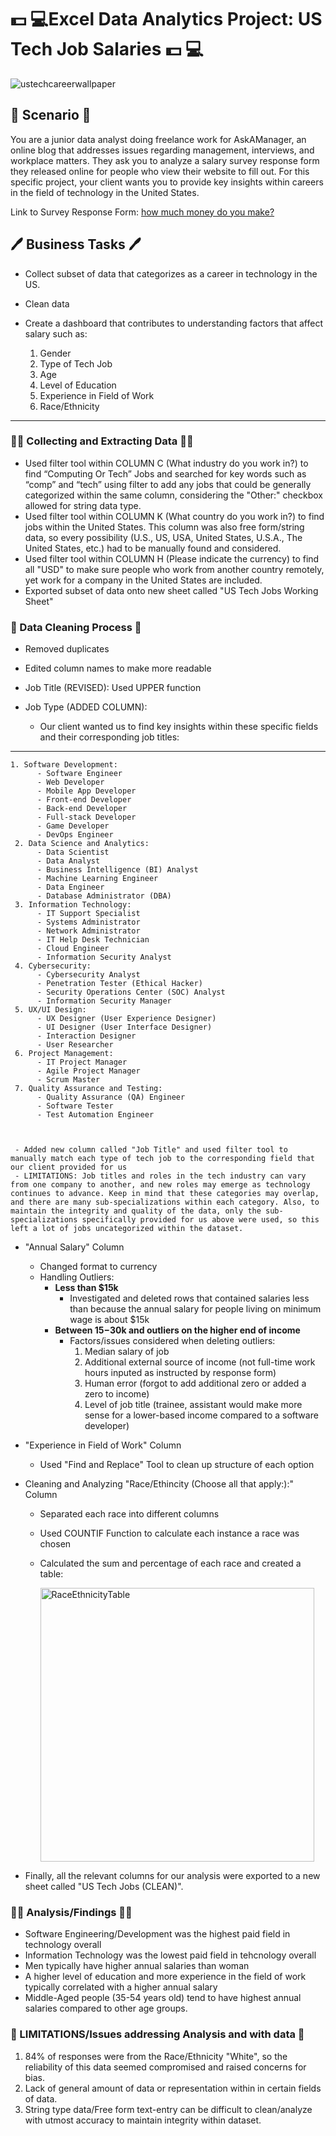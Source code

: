 # 💵 💻Excel Data Analytics Project: US Tech Job Salaries 💵 💻

![ustechcareerwallpaper](https://github.com/julesjuliano0721/Excel_Data_Analytics_Project-Salary_Survey/assets/136859698/234f88fb-beb0-47e1-8252-1a65ed69e347)

## 💬 Scenario 💬
You are a junior data analyst doing freelance work for AskAManager, an online blog that addresses issues regarding management, interviews, and workplace matters. They ask you to analyze a salary survey response form they released online for people who view their website to fill out. For this specific project, your client wants you to provide key insights within careers in the field of technology in the United States.

Link to Survey Response Form: [how much money do you make?](https://www.askamanager.org/2021/04/how-much-money-do-you-make-4.html)


## 🖊 Business Tasks 🖊

 - Collect subset of data that categorizes as a career in technology in the US.
 - Clean data
 - Create a dashboard that contributes to understanding factors that affect salary such as:
   
   1. Gender
   2. Type of Tech Job 
   3. Age
   4. Level of Education
   5. Experience in Field of Work
   6. Race/Ethnicity



---


### 👨‍💻 Collecting and Extracting Data 👨‍💻

 - Used filter tool within COLUMN C (What industry do you work in?) to find “Computing Or Tech” Jobs and searched for key words such as “comp” and “tech” using filter to add any jobs that could be generally categorized within the same column, considering the "Other:" checkbox allowed for string data type.
 - Used filter tool within COLUMN K (What country do you work in?) to find jobs within the United States. This column was also free form/string data, so every possibility  (U.S., US, USA, United States, U.S.A., The United States, etc.) had to be manually found and considered.
 - Used filter tool within COLUMN H (Please indicate the currency) to find all "USD" to make sure people who work from another country remotely, yet work for a company in the United States are included.
 - Exported subset of data onto new sheet called "US Tech Jobs Working Sheet"


### 🧹 Data Cleaning Process 🧹

 - Removed duplicates
 - Edited column names to make more readable
 - Job Title (REVISED): Used UPPER function
 - Job Type (ADDED COLUMN):

    - Our client wanted us to find key insights within these specific fields and their corresponding job titles:    

___
    
    1. Software Development:
          - Software Engineer
          - Web Developer
          - Mobile App Developer
          - Front-end Developer
          - Back-end Developer
          - Full-stack Developer
          - Game Developer
          - DevOps Engineer
     2. Data Science and Analytics:
          - Data Scientist
          - Data Analyst
          - Business Intelligence (BI) Analyst
          - Machine Learning Engineer
          - Data Engineer
          - Database Administrator (DBA)
     3. Information Technology:
          - IT Support Specialist
          - Systems Administrator
          - Network Administrator
          - IT Help Desk Technician
          - Cloud Engineer
          - Information Security Analyst
     4. Cybersecurity:
          - Cybersecurity Analyst
          - Penetration Tester (Ethical Hacker)
          - Security Operations Center (SOC) Analyst
          - Information Security Manager
     5. UX/UI Design:
          - UX Designer (User Experience Designer)
          - UI Designer (User Interface Designer)
          - Interaction Designer
          - User Researcher
     6. Project Management:
          - IT Project Manager
          - Agile Project Manager
          - Scrum Master
     7. Quality Assurance and Testing:
          - Quality Assurance (QA) Engineer
          - Software Tester
          - Test Automation Engineer



     - Added new column called "Job Title" and used filter tool to manually match each type of tech job to the corresponding field that our client provided for us
     - LIMITATIONS: Job titles and roles in the tech industry can vary from one company to another, and new roles may emerge as technology continues to advance. Keep in mind that these categories may overlap, and there are many sub-specializations within each category. Also, to maintain the integrity and quality of the data, only the sub-specializations specifically provided for us above were used, so this left a lot of jobs uncategorized within the dataset.

 - "Annual Salary" Column
    - Changed format to currency
    - Handling Outliers:
      - **Less than $15k**
         - Investigated and deleted rows that contained salaries less than because the annual salary for people living on minimum wage is about $15k    
      - **Between $15-$30k and outliers on the higher end of income**
         - Factors/issues considered when deleting outliers:
            1. Median salary of job
            2. Additional external source of income (not full-time work hours inputed as instructed by response form)
            3. Human error (forgot to add additional zero or added a zero to income)
            4. Level of job title (trainee, assistant would make more sense for a lower-based income compared to a software developer) 
          
 -  "Experience in Field of Work" Column
    - Used "Find and Replace" Tool to clean up structure of each option

 - Cleaning and Analyzing "Race/Ethincity (Choose all that apply:):" Column
    - Separated each race into different columns
    - Used COUNTIF Function to calculate each instance a race was chosen
    - Calculated the sum and percentage of each race and created a table:
  
      
      <img width="438" alt="RaceEthnicityTable" src="https://github.com/julesjuliano0721/Excel_Data_Analytics_Project-Salary_Survey/assets/136859698/83a8c5fe-d4e3-4509-9c63-b14690c90c57">

 - Finally, all the relevant columns for our analysis were exported to a new sheet called "US Tech Jobs (CLEAN)".

### 🕵️‍♂️ Analysis/Findings 🕵️‍♂️

 - Software Engineering/Development was the highest paid field in technology overall
 - Information Technology was the lowest paid field in tehcnology overall
 - Men typically have higher annual salaries than woman
 - A higher level of education and more experience in the field of work typically correlated with a higher annual salary
 - Middle-Aged people (35-54 years old) tend to have highest annual salaries compared to other age groups.

### 🤔 LIMITATIONS/Issues addressing Analysis and with data 🤔
  1. 84% of responses were from the Race/Ethnicity "White", so the reliability of this data seemed compromised and raised concerns for bias.
  2. Lack of general amount of data or representation within in certain fields of data.
  3. String type data/Free form text-entry can be difficult to clean/analyze with utmost accuracy to maintain integrity within dataset.

   






